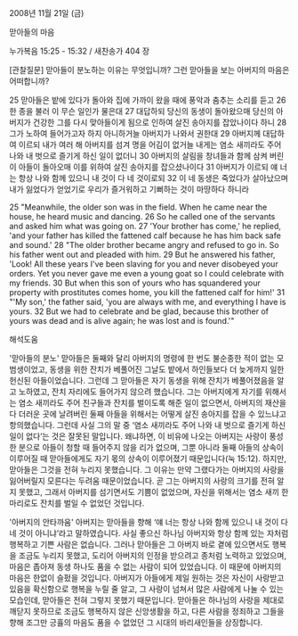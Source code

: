 2008년 11월 21일 (금)

맏아들의 마음



누가복음 15:25 - 15:32 / 새찬송가 404 장


[관찰질문]
맏아들이 분노하는 이유는 무엇입니까? 
그런 맏아들을 보는 아버지의 마음은 어떠합니까? 

25 맏아들은 밭에 있다가 돌아와 집에 가까이 왔을 때에 풍악과 춤추는 소리를 듣고 
26 한 종을 불러 이 무슨 일인가 물은대 
27 대답하되 당신의 동생이 돌아왔으매 당신의 아버지가 건강한 그를 다시 맞아들이게 됨으로 인하여 살진 송아지를 잡았나이다 하니 
28 그가 노하여 들어가고자 하지 아니하거늘 아버지가 나와서 권한대 
29 아버지께 대답하여 이르되 내가 여러 해 아버지를 섬겨 명을 어김이 없거늘 내게는 염소 새끼라도 주어 나와 내 벗으로 즐기게 하신 일이 없더니 
30 아버지의 살림을 창녀들과 함께 삼켜 버린 이 아들이 돌아오매 이를 위하여 살진 송아지를 잡으셨나이다 
31 아버지가 이르되 얘 너는 항상 나와 함께 있으니 내 것이 다 네 것이로되 
32 이 네 동생은 죽었다가 살아났으며 내가 잃었다가 얻었기로 우리가 즐거워하고 기뻐하는 것이 마땅하다 하니라 

25 "Meanwhile, the older son was in the field. When he came near the house, he heard music and dancing. 
26 So he called one of the servants and asked him what was going on. 
27 'Your brother has come,' he replied, 'and your father has killed the fattened calf because he has him back safe and sound.' 
28 "The older brother became angry and refused to go in. So his father went out and pleaded with him. 
29 But he answered his father, 'Look! All these years I've been slaving for you and never disobeyed your orders. Yet you never gave me even a young goat so I could celebrate with my friends. 
30 But when this son of yours who has squandered your property with prostitutes comes home, you kill the fattened calf for him!' 
31 "'My son,' the father said, 'you are always with me, and everything I have is yours. 
32 But we had to celebrate and be glad, because this brother of yours was dead and is alive again; he was lost and is found.'"

해석도움





'맏아들의 분노'
 맏아들은 둘째와 달리 아버지의 명령에 한 번도 불순종한 적이 없는 모범생이었고, 동생을 위한 잔치가 베풀어진 그날도 밭에서 하인들보다 더 늦게까지 일한 헌신된 아들이었습니다. 그런데 그 맏아들은 자기 동생을 위해 잔치가 베풀어졌음을 알고 노하였고, 잔치 자리에도 들어가지 않으려 했습니다. 그는 아버지에게 자기를 위해서는 염소 새끼라도 주어 친구들과 잔치를 벌이도록 해준 일이 없으면서, 아버지의 재산을 다 더러운 곳에 날려버린 둘째 아들을 위해서는 어떻게 살진 송아지를 잡을 수 있느냐고 항의했습니다. 그런데 사실 그의 말 중 ‘염소 새끼라도 주어 나와 내 벗으로 즐기게 하신 일이 없다’는 것은 잘못된 말입니다. 왜냐하면, 이 비유에 나오는 아버지는 사랑이 풍성한 분으로 아들이 청할 때 들어주지 않을 리가 없으며, 그뿐 아니라 둘째 아들의 상속이 이루어질 때 맏아들에게도 자기 몫의 상속이 이루어졌기 때문입니다(눅 15:12). 하지만, 맏아들은 그것을 전혀 누리지 못했습니다. 그 이유는 만약 그랬다가는 아버지의 사랑을 잃어버릴지 모른다는 두려움 때문이었습니다. 곧 그는 아버지의 사랑의 크기를 전혀 알지 못했고, 그래서 아버지를 섬기면서도 기쁨이 없었으며, 자신을 위해서는 염소 새끼 한 마리로도 잔치를 벌일 수 없었던 것입니다.    

'아버지의 안타까움'
 아버지는 맏아들을 향해 ‘얘 너는 항상 나와 함께 있으니 내 것이 다 네 것이 아니냐’라고 말하였습니다. 사실 좋으신 하나님 아버지와 항상 함께 있는 자처럼 행복하고 기쁜 사람은 없습니다. 그러나 맏아들은 그 아버지 바로 곁에 있으면서도 행복을 조금도 누리지 못했고, 도리어 아버지의 인정을 받으려고 종처럼 노력하고 있었으며, 마음은 좁아져 동생 하나도 품을 수 없는 사람이 되어 있었습니다. 이 때문에 아버지의 마음은 한없이 슬펐을 것입니다. 아버지가 아들에게 제일 원하는 것은 자신이 사랑받고 있음을 확신함으로 행복을 누릴 줄 알고, 그 사랑이 넘쳐서 많은 사람에게 나눌 수 있는 모습인데, 맏아들은 전혀 그렇지 못했기 때문입니다. 맏아들은 하나님의 사랑을 제대로 깨닫지 못하므로 조금도 행복하지 않은 신앙생활을 하고, 다른 사람을 정죄하고 그들을 향해 조그만 긍휼의 마음도 품을 수 없었던 그 시대의 바리새인들을 상징합니다.